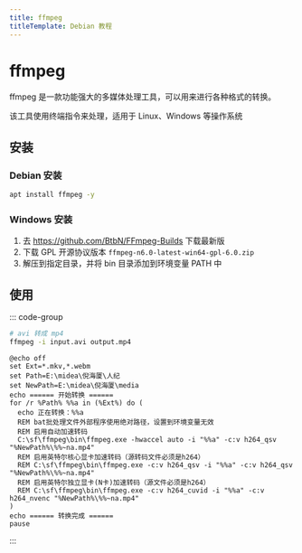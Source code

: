 ```yaml
---
title: ffmpeg
titleTemplate: Debian 教程
---
```


# ffmpeg

ffmpeg 是一款功能强大的多媒体处理工具，可以用来进行各种格式的转换。

该工具使用终端指令来处理，适用于 Linux、Windows 等操作系统

## 安装

### Debian 安装

```bash
apt install ffmpeg -y
```

### Windows 安装

1. 去 https://github.com/BtbN/FFmpeg-Builds 下载最新版
2. 下载 GPL 开源协议版本 `ffmpeg-n6.0-latest-win64-gpl-6.0.zip`
3. 解压到指定目录，并将 bin 目录添加到环境变量 PATH 中

## 使用

::: code-group

```bash [格式转换]
# avi 转成 mp4
ffmpeg -i input.avi output.mp4
```

```batch [批量转换]
@echo off
set Ext=*.mkv,*.webm
set Path=E:\midea\倪海厦\人纪
set NewPath=E:\midea\倪海厦\media
echo ====== 开始转换 ======
for /r %Path% %%a in (%Ext%) do (
  echo 正在转换：%%a
  REM bat批处理文件外部程序使用绝对路径，设置到环境变量无效
  REM 启用自动加速转码
  C:\sf\ffmpeg\bin\ffmpeg.exe -hwaccel auto -i "%%a" -c:v h264_qsv "%NewPath%\%%~na.mp4"
  REM 启用英特尔核心显卡加速转码（源转码文件必须是h264）
  REM C:\sf\ffmpeg\bin\ffmpeg.exe -c:v h264_qsv -i "%%a" -c:v h264_qsv "%NewPath%\%%~na.mp4"
  REM 启用英特尔独立显卡(N卡)加速转码（源文件必须是h264）
  REM C:\sf\ffmpeg\bin\ffmpeg.exe -c:v h264_cuvid -i "%%a" -c:v h264_nvenc "%NewPath%\%%~na.mp4"
)
echo ====== 转换完成 ======
pause
```

:::
